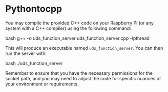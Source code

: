 # Pythontocpp

You may compile the provided C++ code on your Raspberry Pi (or any system with a C++ compiler) using the following command:

bash
g++ -o uds_function_server uds_function_server.cpp -lpthread


This will produce an executable named `uds_function_server`. You can then run the server with:

bash
./uds_function_server


Remember to ensure that you have the necessary permissions for the socket path, and you may need to adjust the code for specific nuances of your environment or requirements.
